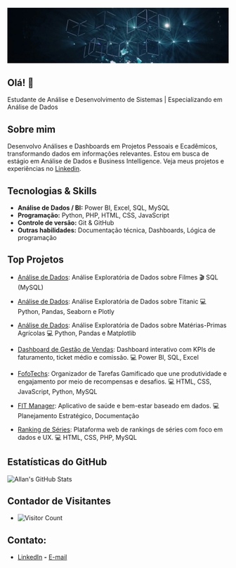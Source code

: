 ![Banner](https://raw.githubusercontent.com/Allanvs0/Allanvs0/main/assets/1719611979064.jfif)

## Olá! 👋 

Estudante de Análise e Desenvolvimento de Sistemas | Especializando em Análise de Dados  

## Sobre mim

Desenvolvo Análises e Dashboards em Projetos Pessoais e Ecadêmicos, transformando dados em informações relevantes. Estou em busca de estágio em Análise de Dados e Business Intelligence. Veja meus projetos e experiências no [Linkedin](https://www.linkedin.com/in/allansiqueira1).

## Tecnologias & Skills
- **Análise de Dados / BI:** Power BI, Excel, SQL, MySQL
- **Programação:** Python, PHP, HTML, CSS, JavaScript
- **Controle de versão:** Git & GitHub
- **Outras habilidades:** Documentação técnica, Dashboards, Lógica de programação


## Top Projetos

- [Análise de Dados](https://github.com/Allanvs0/analise-de-dados-com-sql): Análise Exploratória de Dados sobre Filmes 🎬 SQL (MySQL)

- [Análise de Dados](https://github.com/Allanvs0/Titanic-Analise-de-Dados/blob/main/Titanic_Data_Analysis.ipynb): Análise Exploratória de Dados sobre Titanic 💻 Python, Pandas, Seaborn e Plotly

- [Análise de Dados](https://github.com/Allanvs0/Analise-Materias-Primas/blob/main/Analise-Materias-Primas/Materiais_de_agricultura.ipynb): Análise Exploratória de Dados sobre Matérias-Primas Agrícolas 💻 Python, Pandas e Matplotlib

- [Dashboard de Gestão de Vendas](https://www.linkedin.com/in/allansiqueira1/): Dashboard interativo com KPIs de faturamento, ticket médio e comissão. 💻 Power BI, SQL, Excel

- [FofoTechs](https://github.com/luccacorbo/projeto_apsII): Organizador de Tarefas Gamificado que une produtividade e engajamento por meio de recompensas e desafios. 💻 HTML, CSS, JavaScript, Python, MySQL

- [FIT Manager](https://www.linkedin.com/in/allansiqueira1/): Aplicativo de saúde e bem-estar baseado em dados. 💻 Planejamento Estratégico, Documentação

- [Ranking de Séries](https://www.linkedin.com/in/allansiqueira1/): Plataforma web de rankings de séries com foco em dados e UX. 💻 HTML, CSS, PHP, MySQL


## Estatísticas do GitHub

![Allan's GitHub Stats](https://github-readme-stats.vercel.app/api?username=Allanvs0&show_icons=true&hide_title=true&count_private=true&hide=prs&theme=radical)

## Contador de Visitantes

- ![Visitor Count](https://visitor-badge.laobi.icu/badge?page_id=Allanvs0.Allanvs0)

## Contato:

- [LinkedIn](https://www.linkedin.com/in/allansiqueira1)  **-** [E-mail](mailto:allanvieirasiqueira@gmail.com)


